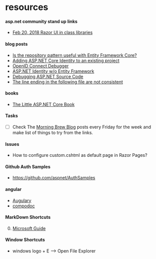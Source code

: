 # resources

#### asp.net community stand up links
* [Feb 20, 2018 Razor UI in class libraries](https://www.one-tab.com/page/PiTdahJmTn65szGajXoqwA)


#### blog posts
* [Is the repository pattern useful with Entity Framework Core?](https://www.thereformedprogrammer.net/is-the-repository-pattern-useful-with-entity-framework-core/)
* [Adding ASP.NET Core Identity to an existing project](https://hanson.io/bootstrapping-asp-net-core-week-4/)
* [OpenID Connect Debugger](https://www.recaffeinate.co/post/introducing-openid-connect-debugger/)
* [ASP.NET Identity w/o Entity Framework](https://markjohnson.io/articles/asp-net-core-identity-without-entity-framework/)
* [Debugging ASP.NET Source Code](https://www.stevejgordon.co.uk/debugging-asp-net-core-2-source)
* [The line ending in the following file are not consistent](http://www.adamtuliper.com/2015/10/stop-visual-studio-from-complaining.html)

#### books
* [The Little ASP.NET Core Book](https://www.recaffeinate.co/book/)

#### Tasks
- [ ] Check The [Morning Brew Blog](http://blog.cwa.me.uk/) posts every Friday for the week and make list of things to try from the links.

#### Issues
* How to configure custom.cshtml as default page in Razor Pages?

#### Github Auth Samples
* https://github.com/aspnet/AuthSamples

#### angular
* [Augulary](https://augury.angular.io/)
* [compodoc](https://compodoc.github.io/compodoc/)


#### MarkDown Shortcuts
0. [Microsoft Guide](https://docs.microsoft.com/en-us/vsts/collaborate/markdown-guidance)
#### Window Shortcuts
- windows logo + E --> Open File Explorer

